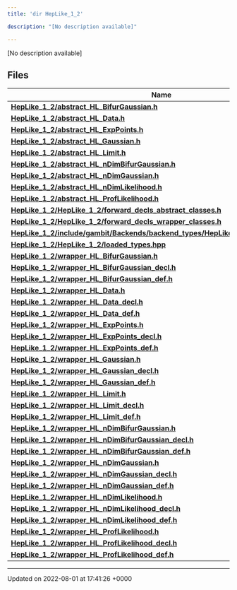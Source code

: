 ```yaml
---
title: 'dir HepLike_1_2'

description: "[No description available]"

---
```







[No description available]

## Files

| Name           |
| -------------- |
| **[HepLike_1_2/abstract_HL_BifurGaussian.h](/documentation/code/darkbit_development/files/abstract__hl__bifurgaussian_8h/#file-abstract-hl-bifurgaussian.h)**  |
| **[HepLike_1_2/abstract_HL_Data.h](/documentation/code/darkbit_development/files/abstract__hl__data_8h/#file-abstract-hl-data.h)**  |
| **[HepLike_1_2/abstract_HL_ExpPoints.h](/documentation/code/darkbit_development/files/abstract__hl__exppoints_8h/#file-abstract-hl-exppoints.h)**  |
| **[HepLike_1_2/abstract_HL_Gaussian.h](/documentation/code/darkbit_development/files/abstract__hl__gaussian_8h/#file-abstract-hl-gaussian.h)**  |
| **[HepLike_1_2/abstract_HL_Limit.h](/documentation/code/darkbit_development/files/abstract__hl__limit_8h/#file-abstract-hl-limit.h)**  |
| **[HepLike_1_2/abstract_HL_nDimBifurGaussian.h](/documentation/code/darkbit_development/files/abstract__hl__ndimbifurgaussian_8h/#file-abstract-hl-ndimbifurgaussian.h)**  |
| **[HepLike_1_2/abstract_HL_nDimGaussian.h](/documentation/code/darkbit_development/files/abstract__hl__ndimgaussian_8h/#file-abstract-hl-ndimgaussian.h)**  |
| **[HepLike_1_2/abstract_HL_nDimLikelihood.h](/documentation/code/darkbit_development/files/abstract__hl__ndimlikelihood_8h/#file-abstract-hl-ndimlikelihood.h)**  |
| **[HepLike_1_2/abstract_HL_ProfLikelihood.h](/documentation/code/darkbit_development/files/abstract__hl__proflikelihood_8h/#file-abstract-hl-proflikelihood.h)**  |
| **[HepLike_1_2/HepLike_1_2/forward_decls_abstract_classes.h](/documentation/code/darkbit_development/files/heplike__1__2_2forward__decls__abstract__classes_8h/#file-heplike-1-2/forward-decls-abstract-classes.h)**  |
| **[HepLike_1_2/HepLike_1_2/forward_decls_wrapper_classes.h](/documentation/code/darkbit_development/files/heplike__1__2_2forward__decls__wrapper__classes_8h/#file-heplike-1-2/forward-decls-wrapper-classes.h)**  |
| **[HepLike_1_2/include/gambit/Backends/backend_types/HepLike_1_2/identification.hpp](/documentation/code/darkbit_development/files/include_2gambit_2backends_2backend__types_2heplike__1__2_2identification_8hpp/#file-include/gambit/backends/backend-types/heplike-1-2/identification.hpp)**  |
| **[HepLike_1_2/HepLike_1_2/loaded_types.hpp](/documentation/code/darkbit_development/files/heplike__1__2_2loaded__types_8hpp/#file-heplike-1-2/loaded-types.hpp)**  |
| **[HepLike_1_2/wrapper_HL_BifurGaussian.h](/documentation/code/darkbit_development/files/wrapper__hl__bifurgaussian_8h/#file-wrapper-hl-bifurgaussian.h)**  |
| **[HepLike_1_2/wrapper_HL_BifurGaussian_decl.h](/documentation/code/darkbit_development/files/wrapper__hl__bifurgaussian__decl_8h/#file-wrapper-hl-bifurgaussian-decl.h)**  |
| **[HepLike_1_2/wrapper_HL_BifurGaussian_def.h](/documentation/code/darkbit_development/files/wrapper__hl__bifurgaussian__def_8h/#file-wrapper-hl-bifurgaussian-def.h)**  |
| **[HepLike_1_2/wrapper_HL_Data.h](/documentation/code/darkbit_development/files/wrapper__hl__data_8h/#file-wrapper-hl-data.h)**  |
| **[HepLike_1_2/wrapper_HL_Data_decl.h](/documentation/code/darkbit_development/files/wrapper__hl__data__decl_8h/#file-wrapper-hl-data-decl.h)**  |
| **[HepLike_1_2/wrapper_HL_Data_def.h](/documentation/code/darkbit_development/files/wrapper__hl__data__def_8h/#file-wrapper-hl-data-def.h)**  |
| **[HepLike_1_2/wrapper_HL_ExpPoints.h](/documentation/code/darkbit_development/files/wrapper__hl__exppoints_8h/#file-wrapper-hl-exppoints.h)**  |
| **[HepLike_1_2/wrapper_HL_ExpPoints_decl.h](/documentation/code/darkbit_development/files/wrapper__hl__exppoints__decl_8h/#file-wrapper-hl-exppoints-decl.h)**  |
| **[HepLike_1_2/wrapper_HL_ExpPoints_def.h](/documentation/code/darkbit_development/files/wrapper__hl__exppoints__def_8h/#file-wrapper-hl-exppoints-def.h)**  |
| **[HepLike_1_2/wrapper_HL_Gaussian.h](/documentation/code/darkbit_development/files/wrapper__hl__gaussian_8h/#file-wrapper-hl-gaussian.h)**  |
| **[HepLike_1_2/wrapper_HL_Gaussian_decl.h](/documentation/code/darkbit_development/files/wrapper__hl__gaussian__decl_8h/#file-wrapper-hl-gaussian-decl.h)**  |
| **[HepLike_1_2/wrapper_HL_Gaussian_def.h](/documentation/code/darkbit_development/files/wrapper__hl__gaussian__def_8h/#file-wrapper-hl-gaussian-def.h)**  |
| **[HepLike_1_2/wrapper_HL_Limit.h](/documentation/code/darkbit_development/files/wrapper__hl__limit_8h/#file-wrapper-hl-limit.h)**  |
| **[HepLike_1_2/wrapper_HL_Limit_decl.h](/documentation/code/darkbit_development/files/wrapper__hl__limit__decl_8h/#file-wrapper-hl-limit-decl.h)**  |
| **[HepLike_1_2/wrapper_HL_Limit_def.h](/documentation/code/darkbit_development/files/wrapper__hl__limit__def_8h/#file-wrapper-hl-limit-def.h)**  |
| **[HepLike_1_2/wrapper_HL_nDimBifurGaussian.h](/documentation/code/darkbit_development/files/wrapper__hl__ndimbifurgaussian_8h/#file-wrapper-hl-ndimbifurgaussian.h)**  |
| **[HepLike_1_2/wrapper_HL_nDimBifurGaussian_decl.h](/documentation/code/darkbit_development/files/wrapper__hl__ndimbifurgaussian__decl_8h/#file-wrapper-hl-ndimbifurgaussian-decl.h)**  |
| **[HepLike_1_2/wrapper_HL_nDimBifurGaussian_def.h](/documentation/code/darkbit_development/files/wrapper__hl__ndimbifurgaussian__def_8h/#file-wrapper-hl-ndimbifurgaussian-def.h)**  |
| **[HepLike_1_2/wrapper_HL_nDimGaussian.h](/documentation/code/darkbit_development/files/wrapper__hl__ndimgaussian_8h/#file-wrapper-hl-ndimgaussian.h)**  |
| **[HepLike_1_2/wrapper_HL_nDimGaussian_decl.h](/documentation/code/darkbit_development/files/wrapper__hl__ndimgaussian__decl_8h/#file-wrapper-hl-ndimgaussian-decl.h)**  |
| **[HepLike_1_2/wrapper_HL_nDimGaussian_def.h](/documentation/code/darkbit_development/files/wrapper__hl__ndimgaussian__def_8h/#file-wrapper-hl-ndimgaussian-def.h)**  |
| **[HepLike_1_2/wrapper_HL_nDimLikelihood.h](/documentation/code/darkbit_development/files/wrapper__hl__ndimlikelihood_8h/#file-wrapper-hl-ndimlikelihood.h)**  |
| **[HepLike_1_2/wrapper_HL_nDimLikelihood_decl.h](/documentation/code/darkbit_development/files/wrapper__hl__ndimlikelihood__decl_8h/#file-wrapper-hl-ndimlikelihood-decl.h)**  |
| **[HepLike_1_2/wrapper_HL_nDimLikelihood_def.h](/documentation/code/darkbit_development/files/wrapper__hl__ndimlikelihood__def_8h/#file-wrapper-hl-ndimlikelihood-def.h)**  |
| **[HepLike_1_2/wrapper_HL_ProfLikelihood.h](/documentation/code/darkbit_development/files/wrapper__hl__proflikelihood_8h/#file-wrapper-hl-proflikelihood.h)**  |
| **[HepLike_1_2/wrapper_HL_ProfLikelihood_decl.h](/documentation/code/darkbit_development/files/wrapper__hl__proflikelihood__decl_8h/#file-wrapper-hl-proflikelihood-decl.h)**  |
| **[HepLike_1_2/wrapper_HL_ProfLikelihood_def.h](/documentation/code/darkbit_development/files/wrapper__hl__proflikelihood__def_8h/#file-wrapper-hl-proflikelihood-def.h)**  |






-------------------------------

Updated on 2022-08-01 at 17:41:26 +0000

